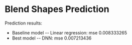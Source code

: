 # Blend Shapes Prediction

Prediction results:
- Baseline model -- Linear regression: mse 0.008333265
- Best model -- DNN: mse 0.007213436
